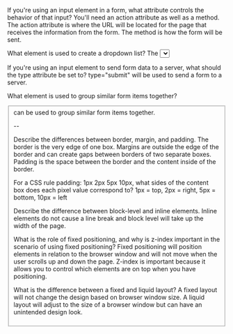 If you're using an input element in a form, what attribute controls the behavior of that input?
You'll need an action attribute as well as a method.  The action attribute  is where the URL will be located for the page that receives the information from the form.  The method is how the form will be sent.

What element is used to create a dropdown list?
The <select> element

If you're using an input element to send form data to a server, what should the type attribute be set to?
type="submit" will be used to send a form to a server.

What element is used to group similar form items together?
<fieldset> can be used to group similar form items together.

--

Describe the differences between border, margin, and padding.
The border is the very edge of one box.   Margins are outside the edge of the border and can create gaps between borders of two separate boxes.  Padding is the space between the border and the content inside of the border.

For a CSS rule padding: 1px 2px 5px 10px, what sides of the content box does each pixel value correspond to?
1px = top, 2px = right, 5px = bottom, 10px = left

Describe the difference between block-level and inline elements.
Inline elements do not cause a line break and block level will take up the width of the page.

What is the role of fixed positioning, and why is z-index important in the scenario of using fixed positioning?
Fixed positioning will position elements in relation to the browser window and will not move when the user scrolls up and down the page.  Z-index is important because it allows you to control which elements are on top when you have positioning.

What is the difference between a fixed and liquid layout?
A fixed layout will not change the design based on browser window size.  A liquid layout will adjust to the size of a browser window but can have an unintended design look.

